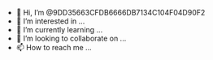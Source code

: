 - 👋 Hi, I’m @9DD35663CFDB6666DB7134C104F04D90F2
- 👀 I’m interested in ...
- 🌱 I’m currently learning ...
- 💞️ I’m looking to collaborate on ...
- 📫 How to reach me ...

<!---
9DD35663CFDB6666DB7134C104F04D90F2/9DD35663CFDB6666DB7134C104F04D90F2 is a ✨ special ✨ repository because its `README.md` (this file) appears on your GitHub profile.
You can click the Preview link to take a look at your changes.
--->

